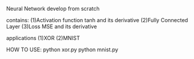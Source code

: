 Neural Network develop from scratch


contains:
(1)Activation function
	tanh and its derivative
(2)Fully Connected Layer
(3)Loss
	MSE and its derivative


applications
(1)XOR 
(2)MNIST

HOW TO USE:
python xor.py
python mnist.py